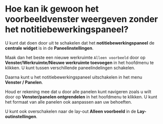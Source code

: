 # Hoe kan ik gewoon het voorbeeldvenster weergeven zonder het notitiebewerkingspaneel?

U kunt dat doen door uit te schakelen dat het **notitiebewerkingspaneel** de **centrale widget** is in de **Paneelinstellingen**.

Maak dan het beste een nieuwe werkruimte `Alleen voorbeeld` door op **Venster/Werkruimte/Nieuwe werkruimte toevoegen** in het hoofdmenu te klikken. U kunt tussen verschillende paneelindelingen schakelen.

Daarna kunt u het notitiebewerkingspaneel uitschakelen in het menu **Venster / Panelen**.

Houd er rekening mee dat u door alle panelen kunt navigeren zoals u wilt door op **Venster/panelen ontgrendelen** in het hoofdmenu te klikken. U kunt het formaat van alle panelen ook aanpassen aan uw behoeften.

U kunt ook overschakelen naar de lay-out **Alleen voorbeeld** in de **Lay-outinstellingen**.
